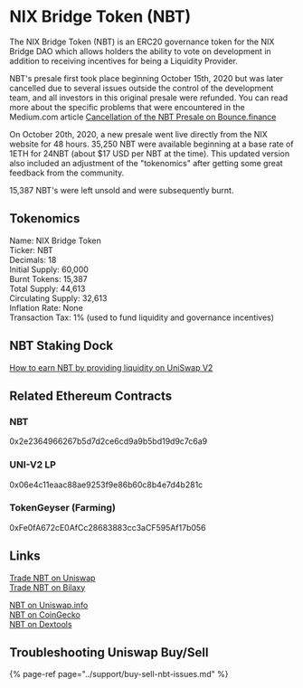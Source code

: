 # NIX Bridge Token \(NBT\)

The NIX Bridge Token \(NBT\) is an ERC20 governance token for the NIX Bridge DAO which allows holders the ability to vote on development in addition to receiving incentives for being a Liquidity Provider.

NBT's presale first took place beginning October 15th, 2020 but was later cancelled due to several issues outside the control of the development team, and all investors in this original presale were refunded. You can read more about the specific problems that were encountered in the Medium.com article [Cancellation of the NBT Presale on Bounce.finance](https://nixplatform.medium.com/cancellation-of-the-nbt-presale-on-bounce-finance-7a144e64ba79)

On October 20th, 2020, a new presale went live directly from the NIX website for 48 hours. 35,250 NBT were available beginning at a base rate of 1ETH for 24NBT \(about $17 USD per NBT at the time\). This updated version also included an adjustment of the "tokenomics" after getting some great feedback from the community.

15,387 NBT's were left unsold and were subsequently burnt.

## Tokenomics

Name: NIX Bridge Token  
Ticker: NBT  
Decimals: 18  
Initial Supply: 60,000  
Burnt Tokens: 15,387  
Total Supply: 44,613  
Circulating Supply: 32,613  
Inflation Rate: None  
Transaction Tax: 1% \(used to fund liquidity and governance incentives\)

## NBT Staking Dock

[How to earn NBT by providing liquidity on UniSwap V2](https://nixplatform.medium.com/launch-of-nix-bridge-token-introduction-of-nbt-dock-56eb21a11d18)

## Related Ethereum Contracts

### NBT

0x2e2364966267b5d7d2ce6cd9a9b5bd19d9c7c6a9

### UNI-V2 LP

0x06e4c11eaac88ae9253f9e86b60c8b4e7d4b281c

### TokenGeyser \(Farming\)

0xFe0fA672cE0AfCc28683883cc3aCF595Af17b056

## Links

[Trade NBT on Uniswap](https://app.uniswap.org/#/swap?inputCurrency=0x2e2364966267b5d7d2ce6cd9a9b5bd19d9c7c6a9)  
[Trade NBT on Bilaxy](https://bilaxy.com/trade/NBT_ETH)  
  
[NBT on Uniswap.info](https://info.uniswap.org/pair/0x06e4c11eaac88ae9253f9e86b60c8b4e7d4b281c)  
[NBT on CoinGecko](https://www.coingecko.com/en/coins/nix-bridge-token)  
[NBT on Dextools](https://www.dextools.io/app/uniswap/pair-explorer/0x06e4c11eaac88ae9253f9e86b60c8b4e7d4b281c)

## Troubleshooting Uniswap Buy/Sell

{% page-ref page="../support/buy-sell-nbt-issues.md" %}



